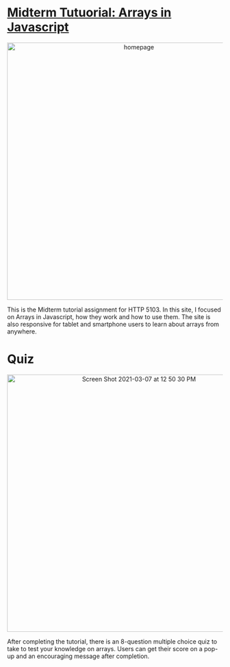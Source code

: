 

<h1 color="#ffffff"><a href="https://learn-js-arrays.netlify.app/">Midterm Tutuorial: Arrays in Javascript</a></h1>
<p align="center">
  <img width="600" alt="homepage" src="https://user-images.githubusercontent.com/75767321/110249242-44e00300-7f43-11eb-88c2-2a1082157dca.png" href="https://a-hagar.github.io/midtermtutorial/" width="300px">
</p>
This is the Midterm tutorial assignment for HTTP 5103. In this site, I focused on Arrays in Javascript, how they work and how to use them. The site is also responsive for tablet and smartphone users to learn about arrays from anywhere.

<br>

<h1 color="#ffffff">Quiz</h1>
<p align="center">
  <img width="600" alt="Screen Shot 2021-03-07 at 12 50 30 PM" src="https://user-images.githubusercontent.com/75767321/110249346-c20b7800-7f43-11eb-9617-0b237a233248.png">
 </p>
After completing the tutorial, there is an 8-question multiple choice quiz to take to test your knowledge on arrays. Users can get their score on a pop-up and an encouraging message after completion.

